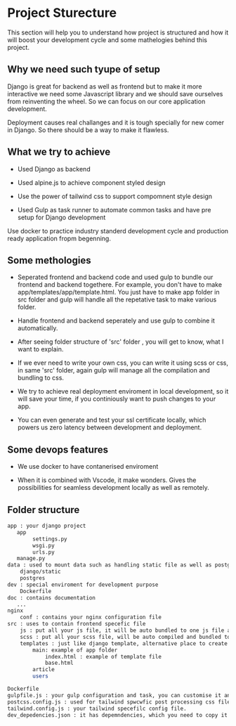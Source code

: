 # Project Sturecture

This section will help you to understand how project is structured and how it will boost your development cycle and some mathelogies behind this project.

## Why we need such tyupe of setup

Django is great for backend as well as frontend but to make it more interactive we need some Javascript library and we should save ourselves from reinventing the wheel. So we can focus on our core application development.

Deployment causes real challanges and it is tough specially for new comer in Django. So there should be a way to make it flawless.

## What we try to achieve

* Used Django as backend

* Used alpine.js to achieve component styled design

* Use the power of tailwind css to support compomnent style design

* Used Gulp as task runner to automate common tasks and have pre setup for Django development

Use docker to practice industry standerd development cycle and production ready application fropm begenning.

## Some methologies

* Seperated frontend and backend code and used gulp to bundle our frontend and backend togethere. For example, you don't have to make app/templates/app/template.html. You just have to make app folder in src folder and gulp will handle all the repetative task to make various folder.

* Handle frontend and backend seperately and use gulp to combine it automatically.

* After seeing folder structure of 'src' folder , you will get to know, what I want to explain.

* If we ever need to write your own css, you can write it using scss or css, in same 'src' folder, again gulp will manage all the compilation and bundling to css.

* We try to achieve real deployment enviroment in local development, so it will save your time, if you continiously want to push changes to your app.

* You can even generate and test your ssl certificate locally, which powers us zero latency between development and deployment.

## Some devops features

* We use docker to have contanerised enviroment

* When it is combined with Vscode, it make wonders. Gives the possibilities for seamless development locally as well as remotely.


## Folder structure

```bash
app : your django project
   app
        settings.py
        wsgi.py
        urls.py
   manage.py
data : used to mount data such as handling static file as well as postgres data
    django/static
    postgres
dev : special enviroment for development purpose
    Dockerfile
doc : contains documentation
   ...
nginx
    conf : contains your nginx configuration file
src : uses to contain frontend specefic file
    js : put all your js file, it will be auto bundled to one js file and production ready
    scss : put all your scss file, will be auto compiled and bundled to single css file
    templates : just like django template, alternative place to create index.html or any template file, it will be auto copied to desired app folder
        main: example of app folder
            index.html : example of template file
            base.html
        article
        users

Dockerfile
gulpfile.js : your gulp configuration and task, you can customise it and extend it
postcss.config.js : used for tailwind spwcwfic post processing css file to have production ready css file
tailwind.config.js : your tailwind specefilc config file.
dev_depedencies.json : it has depemndencies, which you need to copy it's section to your package.json before running npm install. It also has various scripts to handle common tasks, like processing tailwing css, generating requirements.txt
```
